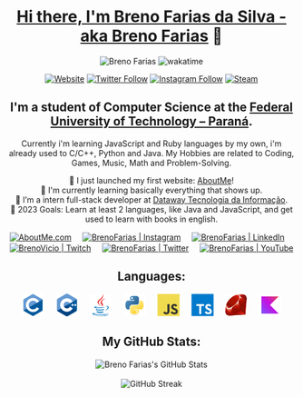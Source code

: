 <div align="center">

# [Hi there, I'm Breno Farias da Silva - aka Breno Farias](https://brenofarias2.wixsite.com/aboutme) 👋

</div>

<p align="center">
  <img src="https://komarev.com/ghpvc/?username=BrenoFariasdaSilva&label=Profile%20views&color=0e75b6&style=flat" alt="Breno Farias" />
  <img src="https://wakatime.com/badge/github/BrenoFariasdaSilva/BrenoFariasdaSilva.svg" alt="wakatime" />
</p>

<p align="center">
  <a href="https://brenofarias2.wixsite.com/aboutme"><img src="https://img.shields.io/website?label=BrenoFarias.AboutMe&style=for-the-badge&url=https%3A%2F%2Fcodestackr.com" alt="Website"></a>
  <a href="https://twitter.com/BrenoFariasUser"><img src="https://img.shields.io/twitter/follow/BrenoFarias?color=1DA1F2&logo=twitter&style=for-the-badge" alt="Twitter Follow"></a>
  <a href="https://www.instagram.com/brenofdsilva/"><img src="https://img.shields.io/badge/Instagram-E4405F?style=for-the-badge&logo=instagram&logoColor=white" alt="Instagram Follow"></a>
  <a href="https://steamcommunity.com/id/BrenovicioGamer/"><img src="https://img.shields.io/badge/Steam-000000?style=for-the-badge&logo=steam&logoColor=white" alt="Steam"></a>
</p>
<div align="center">

## I'm a student of Computer Science at the [Federal University of Technology – Paraná](https://pt.wikipedia.org/wiki/Universidade_Tecnol%C3%B3gica_Federal_do_Paran%C3%A1).
Currently i'm learning JavaScript and Ruby languages by my own, i'm already used to C/C++, Python and Java.
My Hobbies are related to Coding, Games, Music, Math and Problem-Solving. 

🔭 I just launched my first website: [AboutMe](https://brenofarias2.wixsite.com/aboutme)!  
🌱 I'm currently learning basically everything that shows up.  
👯 I’m a intern full-stack developer at [Dataway Tecnologia da Informação](https://www.linkedin.com/company/datawayti/mycompany/).  
🥅 2023 Goals: Learn at least 2 languages, like Java and JavaScript, and get used to learn with books in english.  

<div>
<p align="center">
    <a href="https://brenofarias2.wixsite.com/aboutme"><img align="center" alt="AboutMe.com" width="22px" src="https://github.com/alrra/browser-logos/blob/main/src/chrome/chrome.svg" /></a>
    &nbsp;&nbsp;&nbsp;
    <a href="[[instagram]](https://www.instagram.com/brenofdsilva/)"><img align="center" alt="BrenoFarias | Instagram" width="22px" src="https://raw.githubusercontent.com/rahuldkjain/github-profile-readme-generator/master/src/images/icons/Social/instagram.svg" /></a>
    &nbsp;&nbsp;&nbsp;
    <a href="[[linkedin]](https://www.linkedin.com/in/breno-farias-da-silva-79641698/)"><img align="center" alt="BrenoFarias | LinkedIn" width="22px" src="https://raw.githubusercontent.com/rahuldkjain/github-profile-readme-generator/master/src/images/icons/Social/linked-in-alt.svg" /></a>
    &nbsp;&nbsp;&nbsp;
  <a href="https://www.twitch.tv/brenovicio1"><img align="center" alt="BrenoVicio | Twitch" width="22px" src="https://github.com/gauravghongde/social-icons/blob/master/SVG/Color/Twitch.svg" /></a>
    &nbsp;&nbsp;&nbsp;
    <a href="[[twitter]](https://twitter.com/BrenoFariasUser)"><img align="center" alt="BrenoFarias | Twitter" width="22px" src="https://raw.githubusercontent.com/rahuldkjain/github-profile-readme-generator/master/src/images/icons/Social/twitter.svg" /></a>
    &nbsp;&nbsp;&nbsp;
    <a href="https://www.youtube.com/@brenovicio1/featured"><img align="center" alt="BrenoFarias | YouTube" width="22px" src="https://github.com/gauravghongde/social-icons/blob/master/SVG/Color/Youtube.svg" /></a>
</p>
<div align="center">
  
## Languages:

<div>
<p align="center">
    <a href="#"><img alt="c" height="40" width="40" src="https://raw.githubusercontent.com/devicons/devicon/master/icons/c/c-original.svg"></a>
    &nbsp;&nbsp;&nbsp;
    <a href="#"><img alt="c++" height="40" width="40" src="https://raw.githubusercontent.com/devicons/devicon/master/icons/cplusplus/cplusplus-original.svg"></a>
    &nbsp;&nbsp;&nbsp;
    <a href="#"><img alt="java" height="40" width="40" src="https://github.com/devicons/devicon/blob/master/icons/java/java-original.svg"></a>
    &nbsp;&nbsp;&nbsp;
    <a href="#"><img alt="python" height="40" width="40" src="https://github.com/devicons/devicon/blob/master/icons/python/python-original.svg"></a>
    &nbsp;&nbsp;&nbsp;
    <a href="#"><img alt="javascript" height="40" width="40" src="https://github.com/devicons/devicon/blob/master/icons/javascript/javascript-original.svg"></a>
    &nbsp;&nbsp;&nbsp;
    <a href="#"><img alt="typescript" height="40" width="40" src="https://github.com/devicons/devicon/blob/master/icons/typescript/typescript-original.svg"></a>
    &nbsp;&nbsp;&nbsp;
    <a href="#"><img alt="ruby" height="40" width="40" src="https://github.com/devicons/devicon/blob/master/icons/ruby/ruby-original.svg"></a>
    &nbsp;&nbsp;&nbsp;
    <a href="#"><img alt="kotlin" height="40" width="40" src="https://github.com/devicons/devicon/blob/master/icons/kotlin/kotlin-original.svg"></a>
</p>
  
## My GitHub Stats:  
  
<div align="center">
    <img align="center" alt="Breno Farias's GitHub Stats" src="https://github-readme-stats.vercel.app/api?username=BrenoFariasdaSilva&show_icons=true&hide_border=true&count_private=true&theme=tokyonight" />
    <br /><br />
    <img alt="GitHub Streak" src="http://github-readme-streak-stats.herokuapp.com?user=BrenoFariasdaSilva&theme=black-ice" />
 </div>
